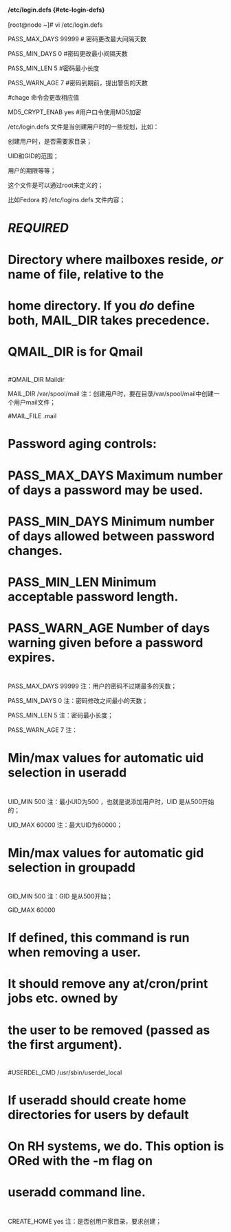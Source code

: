 #### /etc/login.defs {#etc-login-defs}

[root@node ~]# vi /etc/login.defs

PASS_MAX_DAYS   99999       # 密码更改最大间隔天数

PASS_MIN_DAYS   0               #密码更改最小间隔天数

PASS_MIN_LEN    5                 #密码最小长度

PASS_WARN_AGE   7             #密码到期前，提出警告的天数

#chage 命令会更改相应值

MD5_CRYPT_ENAB yes  #用户口令使用MD5加密

/etc/login.defs 文件是当创建用户时的一些规划，比如：

创建用户时，是否需要家目录；

UID和GID的范围；

用户的期限等等；

这个文件是可以通过root来定义的；

比如Fedora 的 /etc/logins.defs 文件内容；

# *REQUIRED*

#   Directory where mailboxes reside, _or_ name of file, relative to the

#   home directory.  If you _do_ define both, MAIL_DIR takes precedence.

#   QMAIL_DIR is for Qmail

#

#QMAIL_DIR      Maildir

MAIL_DIR        /var/spool/mail  注：创建用户时，要在目录/var/spool/mail中创建一个用户mail文件；

#MAIL_FILE      .mail

# Password aging controls:

#

#       PASS_MAX_DAYS   Maximum number of days a password may be used.

#       PASS_MIN_DAYS   Minimum number of days allowed between password changes.

#       PASS_MIN_LEN    Minimum acceptable password length.

#       PASS_WARN_AGE   Number of days warning given before a password expires.

#

PASS_MAX_DAYS   99999   注：用户的密码不过期最多的天数；

PASS_MIN_DAYS   0       注：密码修改之间最小的天数；

PASS_MIN_LEN    5       注：密码最小长度；

PASS_WARN_AGE   7       注：

#

# Min/max values for automatic uid selection in useradd

#

UID_MIN                   500   注：最小UID为500 ，也就是说添加用户时，UID 是从500开始的；

UID_MAX                 60000   注：最大UID为60000；

#

# Min/max values for automatic gid selection in groupadd

#

GID_MIN                   500   注：GID 是从500开始；

GID_MAX                 60000

#

# If defined, this command is run when removing a user.

# It should remove any at/cron/print jobs etc. owned by

# the user to be removed (passed as the first argument).

#

#USERDEL_CMD    /usr/sbin/userdel_local

#

# If useradd should create home directories for users by default

# On RH systems, we do. This option is ORed with the -m flag on

# useradd command line.

#

CREATE_HOME     yes   注：是否创用户家目录，要求创建；